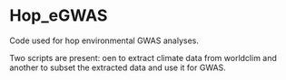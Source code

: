 # Hop_eGWAS #
Code used for hop environmental GWAS analyses.

Two scripts are present: oen to extract climate data from worldclim and another to subset the extracted data and use it for GWAS.
